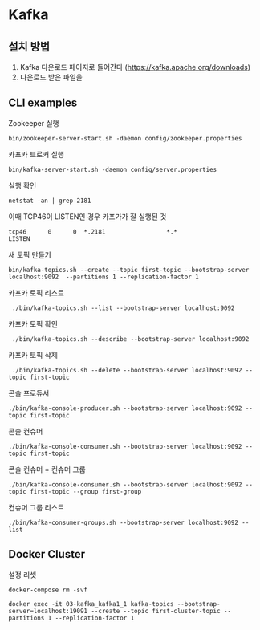 # Kafka

## 설치 방법

1. Kafka 다운로드 페이지로 들어간다 (https://kafka.apache.org/downloads)
2. 다운로드 받은 파일을 

## CLI examples

Zookeeper 실행
```
bin/zookeeper-server-start.sh -daemon config/zookeeper.properties
```

카프카 브로커 실행
```
bin/kafka-server-start.sh -daemon config/server.properties
```

실행 확인
```
netstat -an | grep 2181
```

이때 TCP46이 LISTEN인 경우 카프가가 잘 실행된 것
```
tcp46      0      0  *.2181                 *.*                    LISTEN 
```

새 토픽 만들기
```
bin/kafka-topics.sh --create --topic first-topic --bootstrap-server localhost:9092  --partitions 1 --replication-factor 1
```

카프카 토픽 리스트 
```
 ./bin/kafka-topics.sh --list --bootstrap-server localhost:9092 
```

카프카 토픽 확인
```
 ./bin/kafka-topics.sh --describe --bootstrap-server localhost:9092
```

카프카 토픽 삭제
```
 ./bin/kafka-topics.sh --delete --bootstrap-server localhost:9092 --topic first-topic
```

콘솔 프로듀서
```
./bin/kafka-console-producer.sh --bootstrap-server localhost:9092 --topic first-topic
```

콘솔 컨슈머
```
./bin/kafka-console-consumer.sh --bootstrap-server localhost:9092 --topic first-topic
```

콘솔 컨슈머 + 컨슈머 그룹
```
./bin/kafka-console-consumer.sh --bootstrap-server localhost:9092 --topic first-topic --group first-group
```

컨슈머 그룹 리스트
```
./bin/kafka-consumer-groups.sh --bootstrap-server localhost:9092 --list  
```

## Docker Cluster

설정 리셋

```
docker-compose rm -svf
```

```
docker exec -it 03-kafka_kafka1_1 kafka-topics --bootstrap-server=localhost:19091 --create --topic first-cluster-topic --partitions 1 --replication-factor 1
```